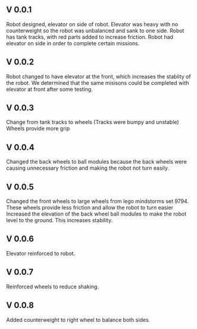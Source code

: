 ## V 0.0.1
Robot designed, elevator on side of robot. Elevator was heavy with no counterweight so the robot was unbalanced and sank to one side. 
Robot has tank tracks, with red parts added to increase friction.
Robot had elevator on side in order to complete certain missions.

## V 0.0.2
Robot changed to have elevator at the front, which increases the stablity of the robot. 
We determined that the same misisons could be completed with elevator at front after some testing.

## V 0.0.3
Change from tank tracks to wheels (Tracks were bumpy and unstable)
Wheels provide more grip

## V 0.0.4
Changed the back wheels to ball modules because the back wheels were causing unnecessary friction and making the robot not turn easily.

## V 0.0.5 
Changed the front wheels to large wheels from lego mindstorms set 9794.
These wheels provide less friction and allow the robot to turn easier
Increased the elevation of the back wheel ball modules to make the robot level to the ground. This increases stability.

## V 0.0.6
Elevator reinforced to robot.

## V 0.0.7
Reinforced wheels to reduce shaking.

## V 0.0.8
Added counterweight to right wheel to balance both sides.
